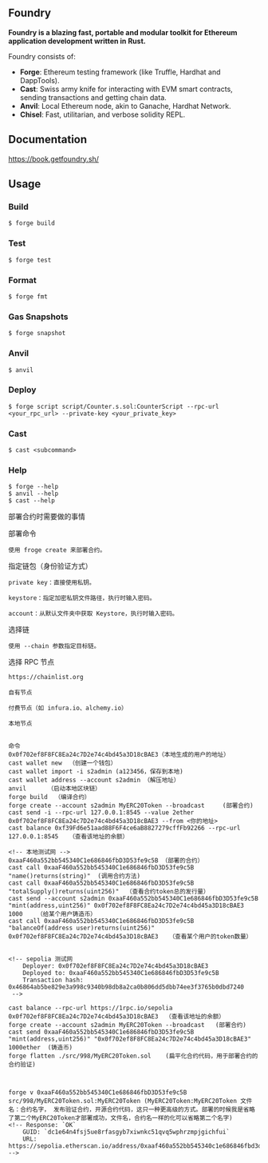 ## Foundry

**Foundry is a blazing fast, portable and modular toolkit for Ethereum application development written in Rust.**

Foundry consists of:

- **Forge**: Ethereum testing framework (like Truffle, Hardhat and DappTools).
- **Cast**: Swiss army knife for interacting with EVM smart contracts, sending transactions and getting chain data.
- **Anvil**: Local Ethereum node, akin to Ganache, Hardhat Network.
- **Chisel**: Fast, utilitarian, and verbose solidity REPL.

## Documentation

https://book.getfoundry.sh/

## Usage

### Build

```shell
$ forge build
```

### Test

```shell
$ forge test
```

### Format

```shell
$ forge fmt
```

### Gas Snapshots

```shell
$ forge snapshot
```

### Anvil

```shell
$ anvil
```

### Deploy

```shell
$ forge script script/Counter.s.sol:CounterScript --rpc-url <your_rpc_url> --private-key <your_private_key>
```

### Cast

```shell
$ cast <subcommand>
```

### Help

```shell
$ forge --help
$ anvil --help
$ cast --help
```

部署合约时需要做的事情

部署命令

    使用 froge create 来部署合约。

指定链包（身份验证方式）

    private key：直接使用私钥。

    keystore：指定加密私钥文件路径，执行时输入密码。

    account：从默认文件夹中获取 Keystore，执行时输入密码。

选择链

    使用 --chain 参数指定目标链。

选择 RPC 节点

    https://chainlist.org

    自有节点

    付费节点（如 infura.io、alchemy.io）

    本地节点


    命令
    0x0f702ef8F8FC8Ea24c7D2e74c4bd45a3D18cBAE3（本地生成的用户的地址）
    cast wallet new  （创建一个钱包）
    cast wallet import -i s2admin (a123456，保存到本地)
    cast wallet address --account s2admin （解压地址）
    anvil      （启动本地区块链）
    forge build  （编译合约） 
    forge create --account s2admin MyERC20Token --broadcast     (部署合约)
    cast send -i --rpc-url 127.0.0.1:8545 --value 2ether 0x0f702ef8F8FC8Ea24c7D2e74c4bd45a3D18cBAE3 --from <你的地址>
    cast balance 0xf39Fd6e51aad88F6F4ce6aB8827279cffFb92266 --rpc-url 127.0.0.1:8545   （查看该地址的余额）

    <!-- 本地测试网 -->
    0xaaF460a552bb545340C1e686846fbD3D53fe9c5B （部署的合约）
    cast call 0xaaF460a552bb545340C1e686846fbD3D53fe9c5B "name()returns(string)"  (调用合约方法)
    cast call 0xaaF460a552bb545340C1e686846fbD3D53fe9c5B "totalSupply()returns(uint256)"  （查看合约token总的发行量）
    cast send --account s2admin 0xaaF460a552bb545340C1e686846fbD3D53fe9c5B "mint(address,uint256)" 0x0f702ef8F8FC8Ea24c7D2e74c4bd45a3D18cBAE3 1000    （给某个用户铸造币）
    cast call 0xaaF460a552bb545340C1e686846fbD3D53fe9c5B "balanceOf(address user)returns(uint256)" 0x0f702ef8F8FC8Ea24c7D2e74c4bd45a3D18cBAE3   （查看某个用户的token数量）


    <!-- sepolia 测试网
        Deployer: 0x0f702ef8F8FC8Ea24c7D2e74c4bd45a3D18cBAE3
        Deployed to: 0xaaF460a552bb545340C1e686846fbD3D53fe9c5B
        Transaction hash: 0x46864ab5be829e3a998c9340b98db8a2ca0b806dd5dbb74ee3f3765b0dbd7240
     -->

    cast balance --rpc-url https://1rpc.io/sepolia 0x0f702ef8F8FC8Ea24c7D2e74c4bd45a3D18cBAE3  （查看该地址的余额）
    forge create --account s2admin MyERC20Token --broadcast   (部署合约)
    cast send 0xaaF460a552bb545340C1e686846fbD3D53fe9c5B "mint(address,uint256)" "0x0f702ef8F8FC8Ea24c7D2e74c4bd45a3D18cBAE3" 1000ether  (铸造币)
    forge flatten ./src/998/MyERC20Token.sol    (扁平化合约代码，用于部署合约的合约验证)



    forge v 0xaaF460a552bb545340C1e686846fbD3D53fe9c5B src/998/MyERC20Token.sol:MyERC20Token (MyERC20Token:MyERC20Token 文件名：合约名字， 发布验证合约，开源合约代码，这只一种更高级的方式。部署的时候我是省略了第二个MyERC20Token才部署成功，文件名，合约名一样的化可以省略第二个名字)
    <!-- Response: `OK`
        GUID: `dc1e64n4fsj5ue8rfasgyb7xiwnkc51qvq5wphrzmpjgichfui`
        URL: https://sepolia.etherscan.io/address/0xaaf460a552bb545340c1e686846fbd3d53fe9c5b
    -->
    




    
